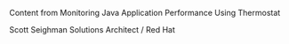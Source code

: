 Content from Monitoring Java Application Performance Using Thermostat

Scott Seighman
Solutions Architect / Red Hat
